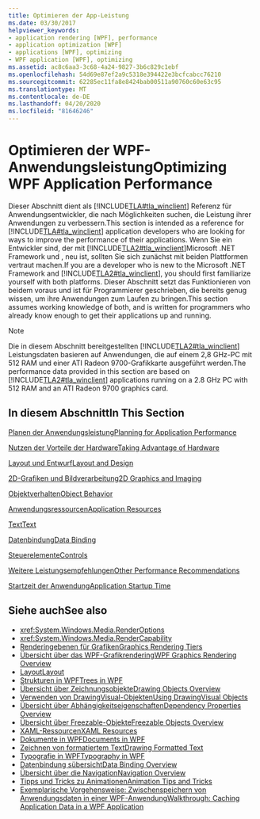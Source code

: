 ```yaml
---
title: Optimieren der App-Leistung
ms.date: 03/30/2017
helpviewer_keywords:
- application rendering [WPF], performance
- application optimization [WPF]
- applications [WPF], optimizing
- WPF application [WPF], optimizing
ms.assetid: ac8c6aa3-3c68-4a24-9827-3b6c829c1ebf
ms.openlocfilehash: 54d69e87ef2a9c5318e394422e3bcfcabcc76210
ms.sourcegitcommit: 62285ec11fa8e8424bab00511a90760c60e63c95
ms.translationtype: MT
ms.contentlocale: de-DE
ms.lasthandoff: 04/20/2020
ms.locfileid: "81646246"
---
```

# <a name="optimizing-wpf-application-performance"></a><span data-ttu-id="cca44-102">Optimieren der WPF-Anwendungsleistung</span><span class="sxs-lookup"><span data-stu-id="cca44-102">Optimizing WPF Application Performance</span></span>
<span data-ttu-id="cca44-103">Dieser Abschnitt dient als [!INCLUDE[TLA#tla_winclient](../../../../includes/tlasharptla-winclient-md.md)] Referenz für Anwendungsentwickler, die nach Möglichkeiten suchen, die Leistung ihrer Anwendungen zu verbessern.</span><span class="sxs-lookup"><span data-stu-id="cca44-103">This section is intended as a reference for [!INCLUDE[TLA#tla_winclient](../../../../includes/tlasharptla-winclient-md.md)] application developers who are looking for ways to improve the performance of their applications.</span></span> <span data-ttu-id="cca44-104">Wenn Sie ein Entwickler sind, der mit [!INCLUDE[TLA2#tla_winclient](../../../../includes/tla2sharptla-winclient-md.md)]Microsoft .NET Framework und , neu ist, sollten Sie sich zunächst mit beiden Plattformen vertraut machen.</span><span class="sxs-lookup"><span data-stu-id="cca44-104">If you are a developer who is new to the Microsoft .NET Framework and [!INCLUDE[TLA2#tla_winclient](../../../../includes/tla2sharptla-winclient-md.md)], you should first familiarize yourself with both platforms.</span></span> <span data-ttu-id="cca44-105">Dieser Abschnitt setzt das Funktionieren von beidem voraus und ist für Programmierer geschrieben, die bereits genug wissen, um ihre Anwendungen zum Laufen zu bringen.</span><span class="sxs-lookup"><span data-stu-id="cca44-105">This section assumes working knowledge of both, and is written for programmers who already know enough to get their applications up and running.</span></span>  
  
> [!NOTE]
> <span data-ttu-id="cca44-106">Die in diesem Abschnitt bereitgestellten [!INCLUDE[TLA2#tla_winclient](../../../../includes/tla2sharptla-winclient-md.md)] Leistungsdaten basieren auf Anwendungen, die auf einem 2,8 GHz-PC mit 512 RAM und einer ATI Radeon 9700-Grafikkarte ausgeführt werden.</span><span class="sxs-lookup"><span data-stu-id="cca44-106">The performance data provided in this section are based on [!INCLUDE[TLA2#tla_winclient](../../../../includes/tla2sharptla-winclient-md.md)] applications running on a 2.8 GHz PC with 512 RAM and an ATI Radeon 9700 graphics card.</span></span>  
  
## <a name="in-this-section"></a><span data-ttu-id="cca44-107">In diesem Abschnitt</span><span class="sxs-lookup"><span data-stu-id="cca44-107">In This Section</span></span>  
 [<span data-ttu-id="cca44-108">Planen der Anwendungsleistung</span><span class="sxs-lookup"><span data-stu-id="cca44-108">Planning for Application Performance</span></span>](planning-for-application-performance.md)  
  
 [<span data-ttu-id="cca44-109">Nutzen der Vorteile der Hardware</span><span class="sxs-lookup"><span data-stu-id="cca44-109">Taking Advantage of Hardware</span></span>](optimizing-performance-taking-advantage-of-hardware.md)  
  
 [<span data-ttu-id="cca44-110">Layout und Entwurf</span><span class="sxs-lookup"><span data-stu-id="cca44-110">Layout and Design</span></span>](optimizing-performance-layout-and-design.md)  
  
 [<span data-ttu-id="cca44-111">2D-Grafiken und Bildverarbeitung</span><span class="sxs-lookup"><span data-stu-id="cca44-111">2D Graphics and Imaging</span></span>](optimizing-performance-2d-graphics-and-imaging.md)  
  
 [<span data-ttu-id="cca44-112">Objektverhalten</span><span class="sxs-lookup"><span data-stu-id="cca44-112">Object Behavior</span></span>](optimizing-performance-object-behavior.md)  
  
 [<span data-ttu-id="cca44-113">Anwendungsressourcen</span><span class="sxs-lookup"><span data-stu-id="cca44-113">Application Resources</span></span>](optimizing-performance-application-resources.md)  
  
 [<span data-ttu-id="cca44-114">Text</span><span class="sxs-lookup"><span data-stu-id="cca44-114">Text</span></span>](optimizing-performance-text.md)  
  
 [<span data-ttu-id="cca44-115">Datenbindung</span><span class="sxs-lookup"><span data-stu-id="cca44-115">Data Binding</span></span>](optimizing-performance-data-binding.md)  
  
 [<span data-ttu-id="cca44-116">Steuerelemente</span><span class="sxs-lookup"><span data-stu-id="cca44-116">Controls</span></span>](optimizing-performance-controls.md)  
  
 [<span data-ttu-id="cca44-117">Weitere Leistungsempfehlungen</span><span class="sxs-lookup"><span data-stu-id="cca44-117">Other Performance Recommendations</span></span>](optimizing-performance-other-recommendations.md)  
  
 [<span data-ttu-id="cca44-118">Startzeit der Anwendung</span><span class="sxs-lookup"><span data-stu-id="cca44-118">Application Startup Time</span></span>](application-startup-time.md)  
  
## <a name="see-also"></a><span data-ttu-id="cca44-119">Siehe auch</span><span class="sxs-lookup"><span data-stu-id="cca44-119">See also</span></span>

- <xref:System.Windows.Media.RenderOptions>
- <xref:System.Windows.Media.RenderCapability>
- [<span data-ttu-id="cca44-120">Renderingebenen für Grafiken</span><span class="sxs-lookup"><span data-stu-id="cca44-120">Graphics Rendering Tiers</span></span>](graphics-rendering-tiers.md)
- [<span data-ttu-id="cca44-121">Übersicht über das WPF-Grafikrendering</span><span class="sxs-lookup"><span data-stu-id="cca44-121">WPF Graphics Rendering Overview</span></span>](../graphics-multimedia/wpf-graphics-rendering-overview.md)
- [<span data-ttu-id="cca44-122">Layout</span><span class="sxs-lookup"><span data-stu-id="cca44-122">Layout</span></span>](layout.md)
- [<span data-ttu-id="cca44-123">Strukturen in WPF</span><span class="sxs-lookup"><span data-stu-id="cca44-123">Trees in WPF</span></span>](trees-in-wpf.md)
- [<span data-ttu-id="cca44-124">Übersicht über Zeichnungsobjekte</span><span class="sxs-lookup"><span data-stu-id="cca44-124">Drawing Objects Overview</span></span>](../graphics-multimedia/drawing-objects-overview.md)
- [<span data-ttu-id="cca44-125">Verwenden von DrawingVisual-Objekten</span><span class="sxs-lookup"><span data-stu-id="cca44-125">Using DrawingVisual Objects</span></span>](../graphics-multimedia/using-drawingvisual-objects.md)
- [<span data-ttu-id="cca44-126">Übersicht über Abhängigkeitseigenschaften</span><span class="sxs-lookup"><span data-stu-id="cca44-126">Dependency Properties Overview</span></span>](dependency-properties-overview.md)
- [<span data-ttu-id="cca44-127">Übersicht über Freezable-Objekte</span><span class="sxs-lookup"><span data-stu-id="cca44-127">Freezable Objects Overview</span></span>](freezable-objects-overview.md)
- [<span data-ttu-id="cca44-128">XAML-Ressourcen</span><span class="sxs-lookup"><span data-stu-id="cca44-128">XAML Resources</span></span>](../../../desktop-wpf/fundamentals/xaml-resources-define.md)
- [<span data-ttu-id="cca44-129">Dokumente in WPF</span><span class="sxs-lookup"><span data-stu-id="cca44-129">Documents in WPF</span></span>](documents-in-wpf.md)
- [<span data-ttu-id="cca44-130">Zeichnen von formatiertem Text</span><span class="sxs-lookup"><span data-stu-id="cca44-130">Drawing Formatted Text</span></span>](drawing-formatted-text.md)
- [<span data-ttu-id="cca44-131">Typografie in WPF</span><span class="sxs-lookup"><span data-stu-id="cca44-131">Typography in WPF</span></span>](typography-in-wpf.md)
- [<span data-ttu-id="cca44-132">Datenbindung sübersicht</span><span class="sxs-lookup"><span data-stu-id="cca44-132">Data Binding Overview</span></span>](../../../desktop-wpf/data/data-binding-overview.md)
- [<span data-ttu-id="cca44-133">Übersicht über die Navigation</span><span class="sxs-lookup"><span data-stu-id="cca44-133">Navigation Overview</span></span>](../app-development/navigation-overview.md)
- [<span data-ttu-id="cca44-134">Tipps und Tricks zu Animationen</span><span class="sxs-lookup"><span data-stu-id="cca44-134">Animation Tips and Tricks</span></span>](../graphics-multimedia/animation-tips-and-tricks.md)
- [<span data-ttu-id="cca44-135">Exemplarische Vorgehensweise: Zwischenspeichern von Anwendungsdaten in einer WPF-Anwendung</span><span class="sxs-lookup"><span data-stu-id="cca44-135">Walkthrough: Caching Application Data in a WPF Application</span></span>](walkthrough-caching-application-data-in-a-wpf-application.md)
